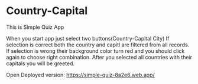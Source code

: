 # Country-Capital

This is Simple Quiz App

When you start app just select two buttons(Country-Capital City)
If selection is correct both the country and capitl are filtered from all records.
If selection is wrong their background color turn red and you should click again to choose right combination.
After you selected all countries with their capitals you will be greeted.

Open Deployed version: https://simple-quiz-8a2e6.web.app/